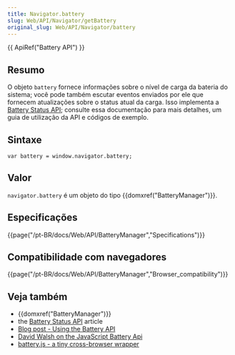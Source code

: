 ```yaml
---
title: Navigator.battery
slug: Web/API/Navigator/getBattery
original_slug: Web/API/Navigator/battery
---
```


{{ ApiRef("Battery API") }}

## Resumo

O objeto `battery` fornece informações sobre o nível de carga da bateria do sistema; você pode também escutar eventos enviados por ele que fornecem atualizações sobre o status atual da carga. Isso implementa a [Battery Status API](/pt-BR/docs/WebAPI/Battery_Status); consulte essa documentação para mais detalhes, um guia de utilização da API e códigos de exemplo.

## Sintaxe

```
var battery = window.navigator.battery;
```

## Valor

`navigator.battery` é um objeto do tipo {{domxref("BatteryManager")}}.

## Especificações

{{page("/pt-BR/docs/Web/API/BatteryManager","Specifications")}}

## Compatibilidade com navegadores

{{page("/pt-BR/docs/Web/API/BatteryManager","Browser_compatibility")}}

## Veja também

- {{domxref("BatteryManager")}}
- the [Battery Status API](/pt-BR/docs/WebAPI/Battery_Status) article
- [Blog post - Using the Battery API](http://hacks.mozilla.org/2012/02/using-the-battery-api-part-of-webapi/)
- [David Walsh on the JavaScript Battery Api](http://davidwalsh.name/battery-api)
- [battery.js - a tiny cross-browser wrapper](https://github.com/pstadler/battery.js)
